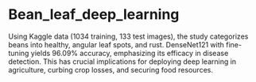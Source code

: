 # Bean_leaf_deep_learning
 Using Kaggle data (1034 training, 133 test images), the study categorizes beans into healthy, angular leaf spots, and rust. DenseNet121 with fine-tuning yields 96.09% accuracy, emphasizing its efficacy in disease detection. This has crucial implications for deploying deep learning in agriculture, curbing crop losses, and securing food resources.
